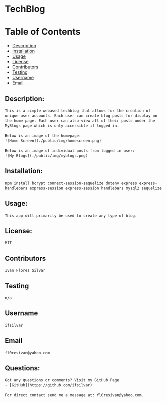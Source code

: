 
  # TechBlog

  # Table of Contents
  - [Description](#description)
  - [Installation](#installation)
  - [Usage](#usage)
  - [License](#license)
  - [Contributors](#contributors)
  - [Testing](#testing)
  - [Username](#username)
  - [Email](#email)

  ## Description:
    This is a simple webased techblog that allows for the creation of unique user accounts. Each user can create blog posts for display on the home page. Each user can also view all of their posts under the MyBlogs page which is only accessible if logged in.

    Below is an image of the homepage:
    ![Home Screen](./public/img/homescreen.png)

    Below is an image of individual posts from logged in user:
    ![My Blogs](./public/img/myblogs.png)
  ## Installation:
    npm install bcrypt connect-session-sequelize dotenv express express-handlebars express-session express-session handlebars mysql2 sequelize
  ## Usage:
    This app will primarily be used to create any type of blog.
  ## License:
    MIT
  ## Contributors
    Ivan Flores Silvar
  ## Testing
    n/a
  ## Username
    ifsilvar
  ## Email
    fl0resivan@yahoo.com
  ## Questions:
    Got any questions or comments? Visit my GitHub Page
    - [GitHub](https://github.com/ifsilvar)

    For direct contact send me a message at: fl0resivan@yahoo.com.
